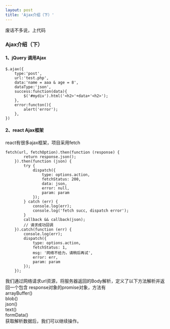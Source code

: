 ```yaml
---
layout: post
title: 'Ajax介绍（下）'
---
```

废话不多说，上代码
<!--break-->
### Ajax介绍（下）
#### 1、jQuery 调用Ajax 
``` 
$.ajax({
	type:'post',
	url:'test.php',
	data:'name = aaa & age = 8',
	dataType:'json',
	success:function(data){
		$('#mydiv').html('<h2>'+data+'<h2>');
	},
	error:functon(){
		alert('error');
	},
}) 
```
#### 2、react Ajax框架
react有很多ajax框架，项目采用fetch  
```
fetch(url, fetchOption).then(function (response) {
		return response.json();
	}).then(function (json) {
		try {
			dispatch({
				type: options.action,
				fetchStatus: 200,
				data: json,
				error: null,
				param: param
			});
		} catch (err) {
			console.log(err);
			console.log('fetch succ, dispatch error');
		}
		callback && callback(json);
		// 请求成功回调
	}).catch(function (err) {
		console.log(err);
		dispatch({
			type: options.action,
			fetchStatus: 1,
			msg: '网络不给力，请稍后再试',
			error: err,
			param: param
		});
	});
```
我们通过网络请求url资源，将服务器返回的Body解析，定义了以下方法解析并返回一个包含 response对象的promise对象，方法有  
arrayBuffer()  
blob()  
json()  
text()  
formData()  
获取解析数据后，我们可以继续操作。